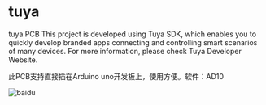 # tuya
tuya PCB
This project is developed using Tuya SDK, which enables you to quickly develop
branded apps connecting and controlling smart scenarios of many devices.
For more information, please check Tuya Developer Website.

此PCB支持直接插在Arduino uno开发板上，使用方便。软件：AD10

![baidu](https://github.com/LLSH9547/tuya/pcb_picture.png)
